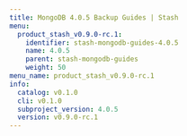 ```yaml
---
title: MongoDB 4.0.5 Backup Guides | Stash
menu:
  product_stash_v0.9.0-rc.1:
    identifier: stash-mongodb-guides-4.0.5
    name: 4.0.5
    parent: stash-mongodb-guides
    weight: 50
menu_name: product_stash_v0.9.0-rc.1
info:
  catalog: v0.1.0
  cli: v0.1.0
  subproject_version: 4.0.5
  version: v0.9.0-rc.1
---
```


